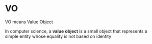 # VO

VO means Value Object

In computer science, a **value object** is a small object that represents a simple entity whose equality is not based on
identity

